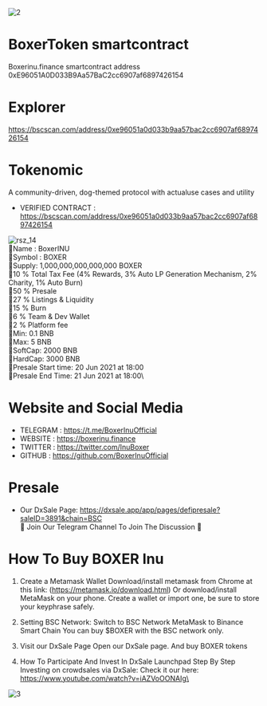 
![2](https://user-images.githubusercontent.com/85898015/122565671-69be3900-d04f-11eb-9b6d-4e3a25689243.png)

# BoxerToken smartcontract
Boxerinu.finance smartcontract address 0xE96051A0D033B9Aa57BaC2cc6907af6897426154

# Explorer
https://bscscan.com/address/0xe96051a0d033b9aa57bac2cc6907af6897426154

# Tokenomic
A community-driven, dog-themed protocol with actualuse cases and utility

* VERIFIED CONTRACT : https://bscscan.com/address/0xe96051a0d033b9aa57bac2cc6907af6897426154

![rsz_14](https://user-images.githubusercontent.com/85898015/122566602-65dee680-d050-11eb-8dc4-5b0d6b6653f6.png)\
🐶Name : BoxerINU\
🐶Symbol : BOXER\
🐶Supply: 1,000,000,000,000,000 BOXER\
🐶10 % Total Tax Fee (4% Rewards, 3% Auto LP Generation Mechanism, 2% Charity, 1% Auto Burn)\
🐶50 % Presale\
🐶27 % Listings & Liquidity\
🐶15 % Burn\
🐶6 % Team & Dev Wallet\
🐶2 % Platform fee\
🐶Min: 0.1 BNB\
🐶Max: 5 BNB\
🐶SoftCap: 2000 BNB\
🐶HardCap: 3000 BNB\
🐶Presale Start time: 20 Jun 2021 at 18:00\
🐶Presale End Time:	21 Jun 2021 at 18:00\

# Website and Social Media
* TELEGRAM : https://t.me/BoxerInuOfficial
* WEBSITE : https://boxerinu.finance
* TWITTER :  https://twitter.com/InuBoxer
* GITHUB : https://github.com/BoxerInuOfficial

# Presale
* Our DxSale Page: https://dxsale.app/app/pages/defipresale?saleID=3891&chain=BSC \
🐶 Join Our Telegram Channel To Join The Discussion 🐶

# How To Buy BOXER Inu
01. Create a Metamask Wallet
Download/install metamask from Chrome at this link: (https://metamask.io/download.html) Or download/install MetaMask on your phone. Create a wallet or import one, be sure to store your keyphrase safely.

02. Setting BSC Network:
Switch to BSC Network MetaMask to Binance Smart Chain You can buy $BOXER with the BSC network only.

03. Visit our DxSale Page
Open our DxSale page. And buy BOXER tokens

04. How To Participate And Invest In DxSale Launchpad Step By Step Investing on crowdsales via DxSale:
Check it our here: https://www.youtube.com/watch?v=iAZVoOONAIg\

![3](https://user-images.githubusercontent.com/85898015/122566089-d6d1ce80-d04f-11eb-9078-e187cfbe8921.png)


